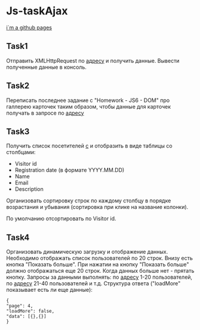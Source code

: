 # Js-taskAjax
[i`m a github pages](https://veronikaserhiienko.github.io/Js-taskAjax/build)

## Task1

Отправить XMLHttpRequest по [адресу](https://mate-academy.github.io/phone-catalogue-static/phones/phones.json) и получить данные. Вывести полученные данные в консоль.

## Task2

Переписать последнее задание с "Homework - JS6 - DOM" про галлерею карточек таким образом, чтобы данные для карточек получать в запросе по [адресу](https://tanuhaua.github.io/datas-file-json/data.json)

## Task3

Получить список посетителей [с](https://tanuhaua.github.io/datas-file-json/visitors.json) и отобразить в виде таблицы со столбцами:

* Visitor id
* Registration date (в формате YYYY.MM.DD)
* Name
* Email
* Description

Организовать сортировку строк по каждому столбцу в порядке возрастания и убывания (сортировка при клике на название колонки). 

По умолчанию отсортировать по Visitor id.

## Task4 

Организовать динамическую загрузку и отображение данных.
Необходимо отображать список пользователей по 20 строк.
Внизу есть кнопка "Показать больше".
При нажатии на кнопку "Показать больше" должно отображаться еще 20 строк.
Когда данных больше нет - прятать кнопку.
Запросы за данными выполнять:
  по [адресу](https://tanuhaua.github.io/datas-file-json/dynamic-loading/1/users.json) 1-20 пользователей, 
  по [адресу](https://tanuhaua.github.io/datas-file-json/dynamic-loading/2/users.json) 21-40 пользователей
и т.д.
Структура ответа ("loadMore" показывает есть ли еще данные):
```
{
"page": 4,
"loadMore": false,
"data": [{},{}]
}
```